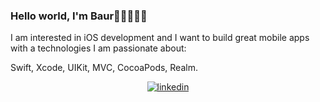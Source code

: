 ### Hello world, I'm Baur👋🏽👨🏽‍💻

I am interested in iOS development and I want to build great mobile apps with a technologies I am passionate about:

Swift, Xcode, UIKit, MVC, CocoaPods, Realm.

<div align="center">
<a href="https://linkedin.com/in/baurrm" target="_blank">
<img src=https://img.shields.io/badge/linkedin-%231E77B5.svg?&style=for-the-badge&logo=linkedin&logoColor=white alt=linkedin style="margin-bottom: 5px;" />
</a>  
</div>
